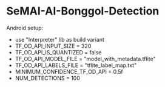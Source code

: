 # SeMAI-AI-Bonggol-Detection

Android setup:
* use "Interpreter" lib as build variant
* TF_OD_API_INPUT_SIZE = 320
* TF_OD_API_IS_QUANTIZED = false
* TF_OD_API_MODEL_FILE = "model_with_metadata.tflite"
* TF_OD_API_LABELS_FILE = "tflite_label_map.txt"
* MINIMUM_CONFIDENCE_TF_OD_API = 0.5f
* NUM_DETECTIONS = 100
